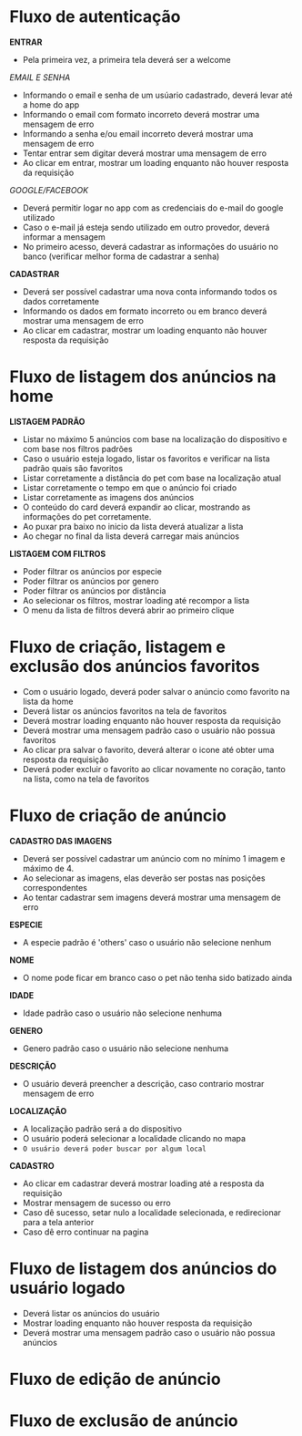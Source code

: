 # Fluxo de autenticação

**ENTRAR**

- Pela primeira vez, a primeira tela deverá ser a welcome

*EMAIL E SENHA*

- Informando o email e senha de um usúario cadastrado, deverá levar até a home do app
- Informando o email com formato incorreto deverá  mostrar uma mensagem de erro
- Informando a senha e/ou email incorreto deverá mostrar uma mensagem de erro
- Tentar entrar sem digitar deverá mostrar uma mensagem de erro
- Ao clicar em entrar, mostrar um loading enquanto não houver resposta da requisição

*GOOGLE/FACEBOOK*

- Deverá permitir logar no app com as credenciais do e-mail do google utilizado
- Caso o e-mail já esteja sendo utilizado em outro provedor, deverá informar a mensagem
- No primeiro acesso, deverá cadastrar as informações do usuário no banco (verificar melhor forma de cadastrar a senha)

**CADASTRAR**

- Deverá ser possível cadastrar uma nova conta informando todos os dados corretamente
- Informando os dados em formato incorreto ou em branco deverá mostrar uma mensagem de erro
- Ao clicar em cadastrar, mostrar um loading enquanto não houver resposta da requisição

# Fluxo de listagem dos anúncios na home

**LISTAGEM PADRÃO**

- Listar no máximo 5 anúncios com base na localização do dispositivo e com base nos filtros padrões
- Caso o usuário esteja logado, listar os favoritos e verificar na lista padrão quais são favoritos
- Listar corretamente a distância do pet com base na localização atual
- Listar corretamente o tempo em que o anúncio foi criado
- Listar corretamente as imagens dos anúncios
- O conteúdo do card deverá expandir ao clicar, mostrando as informações do pet corretamente.
- Ao puxar pra baixo no inicio da lista deverá atualizar a lista
- Ao chegar no final da lista deverá carregar mais anúncios

**LISTAGEM COM FILTROS**

- Poder filtrar os anúncios por especie
- Poder filtrar os anúncios por genero
- Poder filtrar os anúncios por distância
- Ao selecionar os filtros, mostrar loading até recompor a lista
- O menu da lista de filtros deverá abrir ao primeiro clique

# Fluxo de criação, listagem e exclusão dos anúncios favoritos

- Com o usuário logado, deverá poder salvar o anúncio como favorito na lista da home
- Deverá listar os anúncios favoritos na tela de favoritos
- Deverá mostrar loading enquanto não houver resposta da requisição
- Deverá mostrar uma mensagem padrão caso o usuário não possua favoritos
- Ao clicar pra salvar o favorito, deverá alterar o icone até obter uma resposta da requisição
- Deverá poder excluir o favorito ao clicar novamente no coração, tanto na lista, como na tela de favoritos

# Fluxo de criação de anúncio

**CADASTRO DAS IMAGENS**

- Deverá ser possível cadastrar um anúncio com no mínimo 1 imagem e máximo de 4.
- Ao selecionar as imagens, elas deverão ser postas nas posições correspondentes
- Ao tentar cadastrar sem imagens deverá mostrar uma mensagem de erro

**ESPECIE**

- A especie padrão é 'others' caso o usuário não selecione nenhum

**NOME**

- O nome pode ficar em branco caso o pet não tenha sido batizado ainda

**IDADE**

- Idade padrão caso o usuário não selecione nenhuma

**GENERO**

- Genero padrão caso o usuário não selecione nenhuma

**DESCRIÇÃO**

- O usuário deverá preencher a descrição, caso contrario mostrar mensagem de erro

**LOCALIZAÇÃO**

- A localização padrão será a do dispositivo
- O usuário poderá selecionar a localidade clicando no mapa
- ``O usuário deverá poder buscar por algum local``

**CADASTRO**

- Ao clicar em cadastrar deverá mostrar loading até a resposta da requisição
- Mostrar mensagem de sucesso ou erro
- Caso dê sucesso, setar nulo a localidade selecionada, e redirecionar para a tela anterior
- Caso dê erro continuar na pagina

# Fluxo de listagem dos anúncios do usuário logado

- Deverá listar os anúncios do usuário
- Mostrar loading enquanto não houver resposta da requisição
- Deverá mostrar uma mensagem padrão caso o usuário não possua anúncios

# Fluxo de edição de anúncio

# Fluxo de exclusão de anúncio
